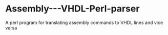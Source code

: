 # Assembly---VHDL-Perl-parser
A perl program for translating assembly commands to VHDL lines and vice versa
